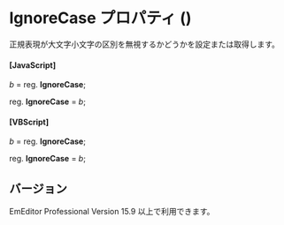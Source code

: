 # IgnoreCase プロパティ ()

正規表現が大文字小文字の区別を無視するかどうかを設定または取得します。

#### \[JavaScript\]

_b_ = reg. **IgnoreCase**;

reg. **IgnoreCase** = _b_;

#### \[VBScript\]

_b_ = reg. **IgnoreCase**;

reg. **IgnoreCase** = _b_;

## バージョン

EmEditor Professional Version 15.9 以上で利用できます。